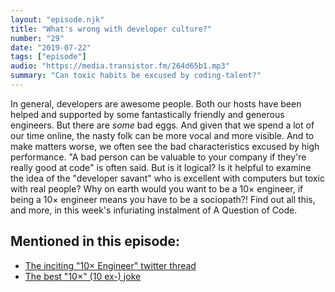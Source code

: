 ```yaml
---
layout: "episode.njk"
title: "What's wrong with developer culture?"
number: "29"
date: "2019-07-22"
tags: ["episode"]
audio: "https://media.transistor.fm/264d65b1.mp3"
summary: "Can toxic habits be excused by coding-talent?"
---
```


In general, developers are awesome people. Both our hosts have been helped and supported by some fantastically friendly and generous engineers. But there are *some* bad eggs. And given that we spend a lot of our time online, the nasty folk can be more vocal and more visible. And to make matters worse, we often see the bad characteristics excused by high performance. "A bad person can be valuable to your company if they're really good at code" is often said. But is it logical? Is it helpful to examine the idea of the "developer savant" who is excellent with computers but toxic with real people? Why on earth would you want to be a 10× engineer, if being a 10× engineer means you have to be a sociopath?! Find out all this, and more, in this week's infuriating instalment of A Question of Code.

## Mentioned in this episode:

* [The inciting "10× Engineer" twitter thread](https://twitter.com/skirani/status/1149302828420067328)
* [The best "10×" (10 ex-) joke](https://twitter.com/reduct_rs/status/1149905271596052480)
